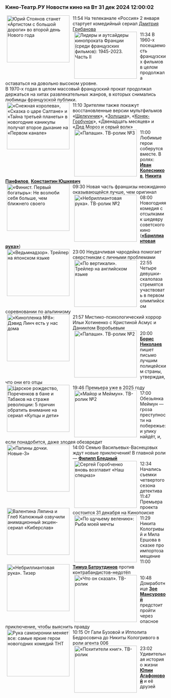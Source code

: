 <h3>Кино-Театр.РУ Новости кино на Вт 31 дек 2024 12:00:02</h3>
<div class="rssn table">
  <span class="smaller gray hspace">11:54</span>
  <a href="https://www.kino-teatr.ru/kino/news/y2024/12-31/36438/" title="Юрий Стоянов станет «Артистом с большой дороги» во второй день Нового года"><img src="https://www.kino-teatr.ru/news/8/3/36438/poster.jpg" width="196" height="147" align="left" hspace="5" style="margin: 0px 10px 0px 5px" alt="Юрий Стоянов станет «Артистом с большой дороги» во второй день Нового года"/></a>На телеканале «Россия» 2 января стартует комедийный сериал <a href=https://www.kino-teatr.ru/kino/operator/ros/34434/works/ target=_blank>Дмитрия Грибанова</a>
</div>
<div class="rssn table">
  <span class="smaller gray hspace">11:34</span>
  <a href="https://www.kino-teatr.ru/kino/art/kino/7654/" title="Лидеры и аутсайдеры кинопроката Франции (среди французских фильмов): 1945-2023. Часть II"><img src="https://www.kino-teatr.ru/art/4/5/7654/poster.jpg" width="196" height="147" align="left" hspace="5" style="margin: 0px 10px 0px 5px" alt="Лидеры и аутсайдеры кинопроката Франции (среди французских фильмов): 1945-2023. Часть II"/></a>В 1960-х посещаемость французских фильмов в целом продолжала оставаться на довольно высоком уровне.<br />
В 1970-х годах в целом массовый французский прокат продолжал держаться на хитах развлекательных жанров, в которых снимались любимцы французской публики.
</div>
<div class="rssn table">
  <span class="smaller gray hspace">11:10</span>
  <a href="https://www.kino-teatr.ru/kino/news/y2024/12-31/36437/" title="«Снежная королева», «Сказка о царе Салтане» и «Тайна третьей планеты» в новогодние каникулы получат второе дыхание на «Первом канале»"><img src="https://www.kino-teatr.ru/news/7/3/36437/poster.jpg" width="196" height="147" align="left" hspace="5" style="margin: 0px 10px 0px 5px" alt="«Снежная королева», «Сказка о царе Салтане» и «Тайна третьей планеты» в новогодние каникулы получат второе дыхание на «Первом канале»"/></a>Зрителям также покажут восстановленные версии мультфильмов «<a href=https://www.kino-teatr.ru/mult/movie/sov/95893/annot/ target=_blank>Щелкунчик</a>», «<a href=https://www.kino-teatr.ru/mult/movie/sov/84208/annot/ target=_blank>Золушка</a>», «<a href=https://www.kino-teatr.ru/mult/movie/sov/84846/annot/ target=_blank>Конек-Горбунок</a>», «Двенадцать месяцев» и «Дед Мороз и серый волк»
</div>
<div class="rssn table">
  <span class="smaller gray hspace">11:00</span>
  <a href="https://www.kino-teatr.ru/video/44800/" title="«Папаши». ТВ-ролик №3"><img src="https://www.kino-teatr.ru/video/0/0/44800/poster.jpg" width="196" height="147" align="left" hspace="5" style="margin: 0px 10px 0px 5px" alt="«Папаши». ТВ-ролик №3"/></a>Любимые герои соберутся вместе. В ролях: <a href=https://www.kino-teatr.ru/kino/acter/m/ros/2060/bio/ target=_blank><strong>Иван Колесников</strong></a>, <a href=https://www.kino-teatr.ru/kino/acter/m/ros/3259/bio/ target=_blank><strong>Никита Панфилов</strong></a>, <a href=https://www.kino-teatr.ru/kino/acter/m/ros/5034/bio/ target=_blank><strong>Константин Юшкевич</strong></a>
</div>
<div class="rssn table">
  <span class="smaller gray hspace">09:30</span>
  <a href="https://www.kino-teatr.ru/kino/art/pr/7734/" title="«Финист. Первый богатырь»: Не возлюби себя больше, чем ближнего своего"><img src="https://www.kino-teatr.ru/art/4/3/7734/poster.jpg" width="196" height="147" align="left" hspace="5" style="margin: 0px 10px 0px 5px" alt="«Финист. Первый богатырь»: Не возлюби себя больше, чем ближнего своего"/></a>Новая часть франшизы неожиданно оказывающейся лучше, чем оригинал
</div>
<div class="rssn table">
  <span class="smaller gray hspace">08:00</span>
  <a href="https://www.kino-teatr.ru/video/44981/" title="«Небриллиантовая рука». ТВ-ролик №2"><img src="https://www.kino-teatr.ru/video/1/8/44981/poster.jpg" width="196" height="147" align="left" hspace="5" style="margin: 0px 10px 0px 5px" alt="«Небриллиантовая рука». ТВ-ролик №2"/></a>Новогодняя комедия с отсылками к шедевру советского кино (<a href=https://www.kino-teatr.ru/kino/movie/sov/649/annot/ target=_blank><strong>«Бриллиантовая рука»</strong></a>)
</div>
<div class="rssn table">
  <span class="smaller gray hspace">23:00</span>
  <a href="https://www.kino-teatr.ru/video/44672/" title="«Ведьмнадзор». Трейлер на японском языке"><img src="https://www.kino-teatr.ru/video/2/7/44672/poster.jpg" width="196" height="147" align="left" hspace="5" style="margin: 0px 10px 0px 5px" alt="«Ведьмнадзор». Трейлер на японском языке"/></a>Неудачливая чародейка помогает сверстникам с личными проблемами
</div>
<div class="rssn table">
  <span class="smaller gray hspace">22:55</span>
  <a href="https://www.kino-teatr.ru/video/45020/" title="«По вертикали». Трейлер на английском языке"><img src="https://www.kino-teatr.ru/video/0/2/45020/poster.jpg" width="196" height="147" align="left" hspace="5" style="margin: 0px 10px 0px 5px" alt="«По вертикали». Трейлер на английском языке"/></a>Четыре девушки-скалолаза стремятся участвовать в первом олимпийском соревновании по альпинизму
</div>
<div class="rssn table">
  <span class="smaller gray hspace">21:57</span>
  <a href="https://www.kino-teatr.ru/kino/art/pr/7628/" title="«Кинопленка №8»: Дэвид Линч есть у нас дома"><img src="https://www.kino-teatr.ru/art/8/2/7628/poster.jpg" width="196" height="147" align="left" hspace="5" style="margin: 0px 10px 0px 5px" alt="«Кинопленка №8»: Дэвид Линч есть у нас дома"/></a>Мистико-психологический хоррор Ильи Хотиненко с Кристиной Асмус и Даниилом Воробьевым
</div>
<div class="rssn table">
  <span class="smaller gray hspace">20:00</span>
  <a href="https://www.kino-teatr.ru/video/44799/" title="«Папаши». ТВ-ролик №2"><img src="https://www.kino-teatr.ru/video/9/9/44799/poster.jpg" width="196" height="147" align="left" hspace="5" style="margin: 0px 10px 0px 5px" alt="«Папаши». ТВ-ролик №2"/></a><a href=https://www.kino-teatr.ru/kino/acter/c/ros/911435/bio/ target=_blank><strong>Борис Николаев</strong></a> пишет письмо лучшим полицейским страны, утверждая, что они его отцы
</div>
<div class="rssn table">
  <span class="smaller gray hspace">19:46</span>
  <a href="https://www.kino-teatr.ru/kino/art/serial/7731/" title="Царское рождество, Пореченков в бане и Табаков на страже революции: 5 причин обратить внимание на сериал «Купцы и дети»"><img src="https://www.kino-teatr.ru/art/1/3/7731/poster.jpg" width="196" height="147" align="left" hspace="5" style="margin: 0px 10px 0px 5px" alt="Царское рождество, Пореченков в бане и Табаков на страже революции: 5 причин обратить внимание на сериал «Купцы и дети»"/></a>Премьера уже в 2025 году
</div>
<div class="rssn table">
  <span class="smaller gray hspace">17:00</span>
  <a href="https://www.kino-teatr.ru/video/44908/" title="«Майор и Меймун». ТВ-ролик №2"><img src="https://www.kino-teatr.ru/video/8/0/44908/poster.jpg" width="196" height="147" align="left" hspace="5" style="margin: 0px 10px 0px 5px" alt="«Майор и Меймун». ТВ-ролик №2"/></a>Обезьянка Меймун — гроза преступности на побережье: и улику найдёт, и, если понадобится, даже злодея обезвредит
</div>
<div class="rssn table">
  <span class="smaller gray hspace">14:00</span>
  <a href="https://www.kino-teatr.ru/video/44926/" title="«Папины дочки. Новые-3»"><img src="https://www.kino-teatr.ru/video/6/2/44926/poster.jpg" width="196" height="147" align="left" hspace="5" style="margin: 0px 10px 0px 5px" alt="«Папины дочки. Новые-3»"/></a>Семью Васильевых-Васнецовых ждут новые приключения&#33; В главной роли — <a href=https://www.kino-teatr.ru/kino/acter/m/ros/5353/bio/ target=_blank><strong>Филипп Бледный</strong></a>
</div>
<div class="rssn table">
  <span class="smaller gray hspace">12:34</span>
  <a href="https://www.kino-teatr.ru/kino/news/y2024/12-30/36435/" title="Сергей Горобченко вновь возглавит «Наш спецназ»"><img src="https://www.kino-teatr.ru/news/5/3/36435/poster.jpg" width="196" height="147" align="left" hspace="5" style="margin: 0px 10px 0px 5px" alt="Сергей Горобченко вновь возглавит «Наш спецназ»"/></a>Начались съемки четвертого сезона детектива
</div>
<div class="rssn table">
  <span class="smaller gray hspace">11:47</span>
  <a href="https://www.kino-teatr.ru/kino/news/y2024/12-30/36434/" title="Валентина Ляпина и Глеб Калюжный озвучили анимационный экшен-сериал «Киберслав»"><img src="https://www.kino-teatr.ru/news/4/3/36434/poster.jpg" width="196" height="147" align="left" hspace="5" style="margin: 0px 10px 0px 5px" alt="Валентина Ляпина и Глеб Калюжный озвучили анимационный экшен-сериал «Киберслав»"/></a>Премьера проекта состоится 31 декабря на Кинопоиске
</div>
<div class="rssn table">
  <span class="smaller gray hspace">11:29</span>
  <a href="https://www.kino-teatr.ru/kino/art/tv/7037/" title="«По щучьему велению»: Рыба моей мечты"><img src="https://www.kino-teatr.ru/art/7/3/7037/poster.jpg" width="196" height="147" align="left" hspace="5" style="margin: 0px 10px 0px 5px" alt="«По щучьему велению»: Рыба моей мечты"/></a>Никита Кологривый и Мила Ершова в сказке про импортозамещение
</div>
<div class="rssn table">
  <span class="smaller gray hspace">11:00</span>
  <a href="https://www.kino-teatr.ru/video/44982/" title="«Небриллиантовая рука». Тизер"><img src="https://www.kino-teatr.ru/video/2/8/44982/poster.jpg" width="196" height="147" align="left" hspace="5" style="margin: 0px 10px 0px 5px" alt="«Небриллиантовая рука». Тизер"/></a><a href=https://www.kino-teatr.ru/kino/acter/m/star/41528/bio/ target=_blank><strong>Тимур Батрутдинов</strong></a> против контрабандистов-недотёп
</div>
<div class="rssn table">
  <span class="smaller gray hspace">10:48</span>
  <a href="https://www.kino-teatr.ru/video/44987/" title="«Что он сказал». ТВ-ролик"><img src="https://www.kino-teatr.ru/video/7/8/44987/poster.jpg" width="196" height="147" align="left" hspace="5" style="margin: 0px 10px 0px 5px" alt="«Что он сказал». ТВ-ролик"/></a>Домработнице <a href=https://www.kino-teatr.ru/kino/acter/w/ros/482035/bio/ target=_blank><strong>Зое Мансуровой</strong></a> предстоит пройти через опасное приключение, чтобы выяснить правду
</div>
<div class="rssn table">
  <span class="smaller gray hspace">10:15</span>
  <a href="https://www.kino-teatr.ru/kino/art/pr/7729/" title="Рука самоиронии меняет все: самые яркие герои новогодних комедий ТНТ"><img src="https://www.kino-teatr.ru/art/9/2/7729/poster.jpg" width="196" height="147" align="left" hspace="5" style="margin: 0px 10px 0px 5px" alt="Рука самоиронии меняет все: самые яркие герои новогодних комедий ТНТ"/></a>От Гали Бузовой и Ипполита Бедросовича до Никиты Кологривого в роли агента 006
</div>
<div class="rssn table">
  <span class="smaller gray hspace">23:02</span>
  <a href="https://www.kino-teatr.ru/video/45033/" title="«Похитители книг». ТВ-ролик"><img src="https://www.kino-teatr.ru/video/3/3/45033/poster.jpg" width="196" height="147" align="left" hspace="5" style="margin: 0px 10px 0px 5px" alt="«Похитители книг». ТВ-ролик"/></a>Удивительная история о жизни <a href=https://www.kino-teatr.ru/kino/acter/w/ros/42/bio/ target=_blank><strong>Юлии Агафоновой</strong></a> и её друзей
</div>